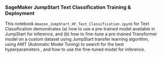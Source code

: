 ### SageMaker JumpStart Text Classification Training & Deployment
This notebook `Amazon_JumpStart_HF_Text_Classification.ipynb` for Text Classification demonstrates (a) how to use a pre-trained model available in JumpStart for inference, and (b) how to fine-tune a pre-trained Transformer model on a custom dataset using JumpStart transfer learning algorithm, using AMT (Automatic Model Tuning) to search for the best hyperparameters , and how to use the fine-tuned model for inference.